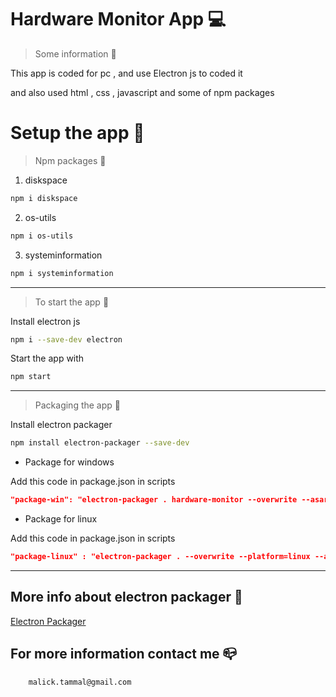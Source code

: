 # Hardware Monitor App 💻

> Some information 📃

This app is coded for pc , and use Electron js to coded it

and also used html , css , javascript and some of npm packages

# Setup the app 📲

> Npm packages 🧰

1. diskspace

```bash
npm i diskspace
```

2. os-utils

```bash
npm i os-utils
```

3. systeminformation

```bash
npm i systeminformation
```

---

> To start the app 🚀

Install electron js

```bash
npm i --save-dev electron
```

Start the app with

```bash
npm start
```

---

> Packaging the app 🧱

Install electron packager

```bash
npm install electron-packager --save-dev
```

- Package for windows

Add this code in package.json in scripts

```json
"package-win": "electron-packager . hardware-monitor --overwrite --asar=true --platform=win32 --arch=ia32 --icon=data/icon.ico --prune=true --out=release-builds --version-string.CompanyName=CE --version-string.FileDescription=CE --version-string.ProductName=\"Hardware Monitor\""
```

- Package for linux

Add this code in package.json in scripts

```json
"package-linux" : "electron-packager . --overwrite --platform=linux --arch=x64 --icon=data/icon.png --prune=true --out=release-builds"
```

---

## More info about electron packager 📜

[Electron Packager](https://github.com/electron/electron-packager "Electron Packager")

## For more information contact me 📪

```email
    malick.tammal@gmail.com
```
